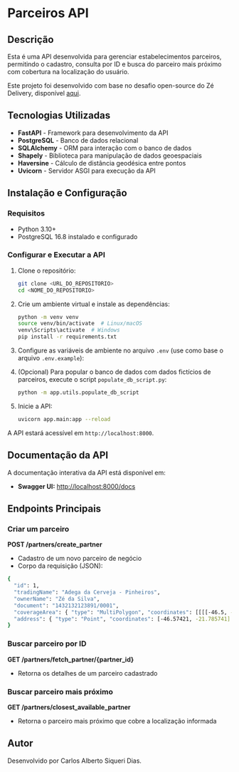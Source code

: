 # Parceiros API

## Descrição

Esta é uma API desenvolvida para gerenciar estabelecimentos parceiros, permitindo o cadastro, consulta por ID e busca do parceiro mais próximo com cobertura na localização do usuário.

Este projeto foi desenvolvido com base no desafio open-source do Zé Delivery, disponível [aqui](https://github.com/ab-inbev-ze-company/ze-code-challenges/blob/master/backend_pt.md).

## Tecnologias Utilizadas

- **FastAPI** - Framework para desenvolvimento da API
- **PostgreSQL** - Banco de dados relacional
- **SQLAlchemy** - ORM para interação com o banco de dados
- **Shapely** - Biblioteca para manipulação de dados geoespaciais
- **Haversine** - Cálculo de distância geodésica entre pontos
- **Uvicorn** - Servidor ASGI para execução da API

## Instalação e Configuração

### Requisitos

- Python 3.10+
- PostgreSQL 16.8 instalado e configurado

### Configurar e Executar a API

1. Clone o repositório:
   ```sh
   git clone <URL_DO_REPOSITORIO>
   cd <NOME_DO_REPOSITORIO>
   ```
2. Crie um ambiente virtual e instale as dependências:
   ```sh
   python -m venv venv
   source venv/bin/activate  # Linux/macOS
   venv\Scripts\activate  # Windows
   pip install -r requirements.txt
   ```
3. Configure as variáveis de ambiente no arquivo `.env` (use como base o arquivo `.env.example`):

4. (Opcional) Para popular o banco de dados com dados fictícios de parceiros, execute o script `populate_db_script.py`:
   ```sh
   python -m app.utils.populate_db_script
   ```
5. Inicie a API:
   ```sh
   uvicorn app.main:app --reload
   ```

A API estará acessível em `http://localhost:8000`.


## Documentação da API

A documentação interativa da API está disponível em:

- **Swagger UI:** [http://localhost:8000/docs](http://localhost:8000/docs)

## Endpoints Principais

### Criar um parceiro
**POST /partners/create_partner**
- Cadastro de um novo parceiro de negócio
- Corpo da requisição (JSON):
```sh
{
  "id": 1,
  "tradingName": "Adega da Cerveja - Pinheiros",
  "ownerName": "Zé da Silva",
  "document": "1432132123891/0001",
  "coverageArea": { "type": "MultiPolygon", "coordinates": [[[[-46.5, -23.5], [-46.6, -23.6], [-46.7, -23.7], [-46.5, -23.5]]]] },
  "address": { "type": "Point", "coordinates": [-46.57421, -21.785741] }
}
```

### Buscar parceiro por ID
**GET /partners/fetch_partner/{partner_id}**
- Retorna os detalhes de um parceiro cadastrado

### Buscar parceiro mais próximo
**GET /partners/closest_available_partner**
- Retorna o parceiro mais próximo que cobre a localização informada

## Autor

Desenvolvido por Carlos Alberto Siqueri Dias.

